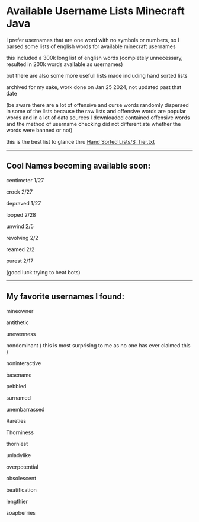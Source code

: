 # Available Username Lists Minecraft Java


I prefer usernames that are one word with no symbols or numbers, so I parsed some lists of english words for available minecraft usernames

this included a 300k long list of english words (completely unnecessary, resulted in 200k words available as usernames)

but there are also some more usefull lists made including hand sorted lists

archived for my sake, work done on Jan 25 2024, not updated past that date

(be aware there are a lot of offensive and curse words randomly dispersed in some of the lists because the raw lists and offensive words are popular words and in a lot of data sources I downloaded contained offensive words and the method of username checking did not differentiate whether the words were banned or not)

this is the best list to glance thru [Hand Sorted Lists/S_Tier.txt](https://github.com/unknownnameless/available-minecraft-names/blob/master/Hand%20Sorted%20Lists/S_Tier.txt)

------------------------------------------------------------

Cool Names becoming available soon:
------------------------------------------------------------

centimeter 1/27

crock 2/27

depraved 1/27

looped 2/28

unwind 2/5

revolving 2/2

reamed 2/2

purest 2/17

(good luck trying to beat bots)


------------------------------------------------------------

My favorite usernames I found:
------------------------------------------------------------

mineowner

antithetic 

unevenness 

nondominant ( this is most surprising to me as no one has ever claimed this )

noninteractive 

basename 

pebbled 

surnamed 

unembarrassed 

Rareties 

Thorniness 

thorniest 

unladylike 

overpotential  

obsolescent 

beatification 

lengthier 

soapberries


